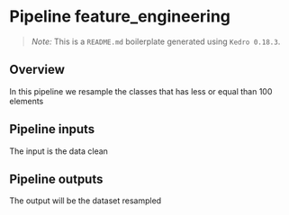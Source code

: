 # Pipeline feature_engineering

> *Note:* This is a `README.md` boilerplate generated using `Kedro 0.18.3`.

## Overview

<!---
Please describe your modular pipeline here.
-->
In this pipeline we resample the classes that has less or equal than 100 elements

## Pipeline inputs

<!---
The list of pipeline inputs.
-->
The input is the data clean

## Pipeline outputs

<!---
The list of pipeline outputs.
-->
The output will be the dataset resampled